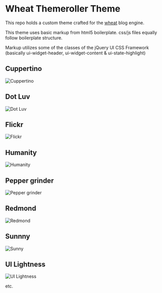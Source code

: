 # Wheat Themeroller Theme

This repo holds a custom theme crafted for the [wheat](https://github.com/creationix/wheat/) blog engine.

This theme uses basic markup from html5 boilerplate. css/js files equally follow boilerplate structure.

Markup utilizes some of the classes of the jQuery UI CSS Framework (basically ui-widget-header, ui-widget-content & ui-state-highlight)

## Cuppertino
![Cuppertino](wheat-themeroller-theme/raw/master/public/sample/cuppertino.png)

## Dot Luv
![Dot Luv](wheat-themeroller-theme/raw/master/public/sample/dotluv.png)

## Flickr
![Flickr](wheat-themeroller-theme/raw/master/public/sample/flick.png)

## Humanity

![Humanity](wheat-themeroller-theme/raw/master/public/sample/humanity.png)

## Pepper grinder
![Pepper grinder](wheat-themeroller-theme/raw/master/public/sample/pepper-grinder.png)

## Redmond
![Redmond](wheat-themeroller-theme/raw/master/public/sample/redmond.png)

## Sunnny
![Sunny](wheat-themeroller-theme/raw/master/public/sample/sunny.png)

## UI Lightness
![UI Lightness](wheat-themeroller-theme/raw/master/public/sample/ui-lightness.png)

etc.